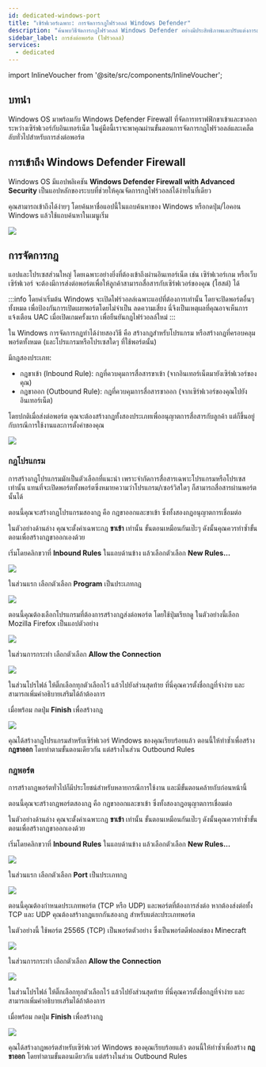 ```yaml
---
id: dedicated-windows-port
title: "เซิร์ฟเวอร์เฉพาะ: การจัดการกฎไฟร์วอลล์ Windows Defender"
description: "ค้นพบวิธีจัดการกฎไฟร์วอลล์ Windows Defender อย่างมีประสิทธิภาพและปรับแต่งการส่งต่อพอร์ตเพื่อการสื่อสารเซิร์ฟเวอร์ที่ปลอดภัย → เรียนรู้เพิ่มเติมตอนนี้"
sidebar_label: การส่งต่อพอร์ต (ไฟร์วอลล์)
services:
  - dedicated
---
```


import InlineVoucher from '@site/src/components/InlineVoucher';

## บทนำ

Windows OS มาพร้อมกับ Windows Defender Firewall ที่จัดการทราฟฟิกขาเข้าและขาออกระหว่างเซิร์ฟเวอร์กับอินเทอร์เน็ต ในคู่มือนี้เราจะพาคุณผ่านขั้นตอนการจัดการกฎไฟร์วอลล์และเคล็ดลับทั่วไปสำหรับการส่งต่อพอร์ต

<InlineVoucher />

## การเข้าถึง Windows Defender Firewall

Windows OS มีแอปพลิเคชัน **Windows Defender Firewall with Advanced Security** เป็นแอปหลักของระบบที่ช่วยให้คุณจัดการกฎไฟร์วอลล์ได้ง่ายในที่เดียว

คุณสามารถเข้าถึงได้ง่ายๆ โดยค้นหาชื่อแอปนี้ในแถบค้นหาของ Windows หรือกดปุ่ม/ไอคอน Windows แล้วใช้แถบค้นหาในเมนูเริ่ม

![](https://screensaver01.zap-hosting.com/index.php/s/MEdQwo2do8zA84m/preview)

## การจัดการกฎ

แอปและโปรเซสส่วนใหญ่ โดยเฉพาะอย่างยิ่งที่ต้องเข้าถึงผ่านอินเทอร์เน็ต เช่น เซิร์ฟเวอร์เกม หรือเว็บเซิร์ฟเวอร์ จะต้องมีการส่งต่อพอร์ตเพื่อให้ลูกค้าสามารถสื่อสารกับเซิร์ฟเวอร์ของคุณ (โฮสต์) ได้

:::info
โดยค่าเริ่มต้น Windows จะเปิดไฟร์วอลล์เฉพาะแอปที่ต้องการเท่านั้น โดยจะปิดพอร์ตอื่นๆ ทั้งหมด เพื่อป้องกันการเปิดเผยพอร์ตโดยไม่จำเป็น ลดความเสี่ยง นี่จึงเป็นเหตุผลที่คุณอาจเห็นการแจ้งเตือน UAC เมื่อเปิดเกมครั้งแรก เพื่อยืนยันกฎไฟร์วอลล์ใหม่
:::

ใน Windows การจัดการกฎทำได้ง่ายสองวิธี คือ สร้างกฎสำหรับโปรแกรม หรือสร้างกฎที่ครอบคลุมพอร์ตทั้งหมด (และโปรแกรมหรือโปรเซสใดๆ ที่ใช้พอร์ตนั้น)

มีกฎสองประเภท:
- กฎขาเข้า (Inbound Rule): กฎที่ควบคุมการสื่อสารขาเข้า (จากอินเทอร์เน็ตมายังเซิร์ฟเวอร์ของคุณ)
- กฎขาออก (Outbound Rule): กฎที่ควบคุมการสื่อสารขาออก (จากเซิร์ฟเวอร์ของคุณไปยังอินเทอร์เน็ต)

โดยปกติเมื่อส่งต่อพอร์ต คุณจะต้องสร้างกฎทั้งสองประเภทเพื่ออนุญาตการสื่อสารกับลูกค้า แต่ก็ขึ้นอยู่กับกรณีการใช้งานและการตั้งค่าของคุณ

![](https://screensaver01.zap-hosting.com/index.php/s/a8HCX6ZyWfemQtN/preview)

### กฎโปรแกรม

การสร้างกฎโปรแกรมมักเป็นตัวเลือกที่แนะนำ เพราะจำกัดการสื่อสารเฉพาะโปรแกรมหรือโปรเซสเท่านั้น แทนที่จะเปิดพอร์ตทั้งพอร์ตซึ่งหมายความว่าโปรแกรม/เซอร์วิสใดๆ ก็สามารถสื่อสารผ่านพอร์ตนั้นได้

ตอนนี้คุณจะสร้างกฎโปรแกรมสองกฎ คือ กฎขาออกและขาเข้า ซึ่งทั้งสองกฎอนุญาตการเชื่อมต่อ

ในตัวอย่างด้านล่าง คุณจะตั้งค่าเฉพาะกฎ **ขาเข้า** เท่านั้น ขั้นตอนเหมือนกันเป๊ะๆ ดังนั้นคุณควรทำซ้ำขั้นตอนเพื่อสร้างกฎขาออกเองด้วย

เริ่มโดยคลิกขวาที่ **Inbound Rules** ในแถบด้านข้าง แล้วเลือกตัวเลือก **New Rules...**

![](https://screensaver01.zap-hosting.com/index.php/s/mnZXWgEWyxSciE4/preview)

ในส่วนแรก เลือกตัวเลือก **Program** เป็นประเภทกฎ

![](https://screensaver01.zap-hosting.com/index.php/s/NPm9ae8BsD78An9/preview)

ตอนนี้คุณต้องเลือกโปรแกรมที่ต้องการสร้างกฎส่งต่อพอร์ต โดยใช้ปุ่มเรียกดู ในตัวอย่างนี้เลือก Mozilla Firefox เป็นแอปตัวอย่าง

![](https://screensaver01.zap-hosting.com/index.php/s/XsS2iTa4JjXF8j5/preview)

ในส่วนการกระทำ เลือกตัวเลือก **Allow the Connection**

![](https://screensaver01.zap-hosting.com/index.php/s/pnFz9EoxPqPT8xS/preview)

ในส่วนโปรไฟล์ ให้ติ๊กเลือกทุกตัวเลือกไว้ แล้วไปยังส่วนสุดท้าย ที่นี่คุณควรตั้งชื่อกฎที่จำง่าย และสามารถเพิ่มคำอธิบายเสริมได้ถ้าต้องการ

เมื่อพร้อม กดปุ่ม **Finish** เพื่อสร้างกฎ

![](https://screensaver01.zap-hosting.com/index.php/s/dpWEYFYGtWQYkw3/preview)

คุณได้สร้างกฎโปรแกรมสำหรับเซิร์ฟเวอร์ Windows ของคุณเรียบร้อยแล้ว ตอนนี้ให้ทำซ้ำเพื่อสร้าง **กฎขาออก** โดยทำตามขั้นตอนเดียวกัน แต่สร้างในส่วน Outbound Rules

### กฎพอร์ต

การสร้างกฎพอร์ตทั่วไปก็มีประโยชน์สำหรับหลายกรณีการใช้งาน และมีขั้นตอนคล้ายกับก่อนหน้านี้

ตอนนี้คุณจะสร้างกฎพอร์ตสองกฎ คือ กฎขาออกและขาเข้า ซึ่งทั้งสองกฎอนุญาตการเชื่อมต่อ

ในตัวอย่างด้านล่าง คุณจะตั้งค่าเฉพาะกฎ **ขาเข้า** เท่านั้น ขั้นตอนเหมือนกันเป๊ะๆ ดังนั้นคุณควรทำซ้ำขั้นตอนเพื่อสร้างกฎขาออกเองด้วย

เริ่มโดยคลิกขวาที่ **Inbound Rules** ในแถบด้านข้าง แล้วเลือกตัวเลือก **New Rules...**

![](https://screensaver01.zap-hosting.com/index.php/s/mnZXWgEWyxSciE4/preview)

ในส่วนแรก เลือกตัวเลือก **Port** เป็นประเภทกฎ

![](https://screensaver01.zap-hosting.com/index.php/s/eobA3wzbwQSqjpK/preview)

ตอนนี้คุณต้องกำหนดประเภทพอร์ต (TCP หรือ UDP) และพอร์ตที่ต้องการส่งต่อ หากต้องส่งต่อทั้ง TCP และ UDP คุณต้องสร้างกฎแยกกันสองกฎ สำหรับแต่ละประเภทพอร์ต

ในตัวอย่างนี้ ใช้พอร์ต 25565 (TCP) เป็นพอร์ตตัวอย่าง ซึ่งเป็นพอร์ตดีฟอลต์ของ Minecraft

![](https://screensaver01.zap-hosting.com/index.php/s/yMco5L6ERWiLEHk/preview)

ในส่วนการกระทำ เลือกตัวเลือก **Allow the Connection**

![](https://screensaver01.zap-hosting.com/index.php/s/pnFz9EoxPqPT8xS/preview)

ในส่วนโปรไฟล์ ให้ติ๊กเลือกทุกตัวเลือกไว้ แล้วไปยังส่วนสุดท้าย ที่นี่คุณควรตั้งชื่อกฎที่จำง่าย และสามารถเพิ่มคำอธิบายเสริมได้ถ้าต้องการ

เมื่อพร้อม กดปุ่ม **Finish** เพื่อสร้างกฎ

![](https://screensaver01.zap-hosting.com/index.php/s/Ro5k6JgTF73exoH/preview)

คุณได้สร้างกฎพอร์ตสำหรับเซิร์ฟเวอร์ Windows ของคุณเรียบร้อยแล้ว ตอนนี้ให้ทำซ้ำเพื่อสร้าง **กฎขาออก** โดยทำตามขั้นตอนเดียวกัน แต่สร้างในส่วน Outbound Rules

<InlineVoucher />